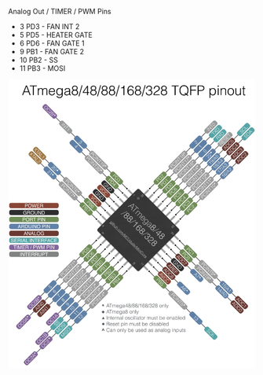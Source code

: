 Analog Out / TIMER / PWM Pins
- 3  PD3 - FAN INT 2
- 5  PD5 - HEATER GATE
- 6  PD6 - FAN GATE 1
- 9  PB1 - FAN GATE 2
- 10 PB2 - SS
- 11 PB3 - MOSI

![Atmega8](/resources/pinout.jpg)